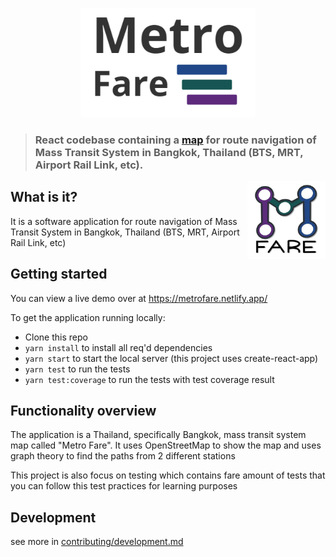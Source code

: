 <p align="center">
  <img alt="Fiber" height="175" src="media/banner.png">
</p>

> ### React codebase containing a [map](https://www.openstreetmap.org/) for route navigation of Mass Transit System in Bangkok, Thailand (BTS, MRT, Airport Rail Link, etc).

<img align="right" width=125 src="public/logo192.png" />

## What is it?
It is a software application for route navigation of Mass Transit System in Bangkok, Thailand (BTS, MRT, Airport Rail Link, etc)


## Getting started

You can view a live demo over at https://metrofare.netlify.app/

To get the application running locally:

- Clone this repo
- `yarn install` to install all req'd dependencies
- `yarn start` to start the local server (this project uses create-react-app)
- `yarn test` to run the tests
- `yarn test:coverage` to run the tests with test coverage result

## Functionality overview

The application is a Thailand, specifically Bangkok, mass transit system map called "Metro Fare". It uses OpenStreetMap to show the map and uses graph theory to find the paths from 2 different stations

This project is also focus on testing which contains fare amount of tests that you can follow this test practices for learning purposes

## Development
see more in [contributing/development.md](contributing/development.md)